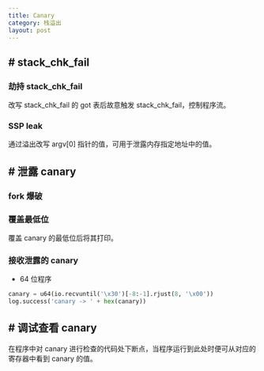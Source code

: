 ```yaml
---
title: Canary
category: 栈溢出
layout: post
---
```


## # stack_chk_fail

### 劫持 stack_chk_fail

改写 stack_chk_fail 的 got 表后故意触发 stack_chk_fail，控制程序流。

### SSP leak

通过溢出改写 argv[0] 指针的值，可用于泄露内存指定地址中的值。

## # 泄露 canary

### fork 爆破

### 覆盖最低位

覆盖 canary 的最低位后将其打印。

### 接收泄露的 canary

- 64 位程序

```python
canary = u64(io.recvuntil('\x30')[-8:-1].rjust(8, '\x00'))
log.success('canary -> ' + hex(canary))
```

## # 调试查看 canary

在程序中对 canary 进行检查的代码处下断点，当程序运行到此处时便可从对应的寄存器中看到 canary 的值。